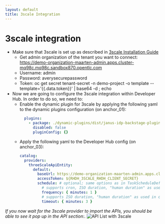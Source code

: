 ```yaml
---
layout: default
title: 3scale Integration
---
```


# 3scale integration

* Make sure that 3scale is set up as described in [3scale Installation Guide](https://maarten-vandeperre.github.io/developer-hub-documentation/3scale/infra_setup_3scale.html)
  * Get admin organization of the tenant you want to connect: https://demo-organization-maarten-admin.apps.cluster-mq98c.mq98c.sandbox870.opentlc.com
  * Username: admin
  * Password: averysecurepassword
  * Token: oc get secret tenant-secret -n demo-project -o template --template='{{.data.token}}' | base64 -d ; echo
* Now we are going to configure the 3scale integration
  within Developer Hub. In order to do so,
  we need to:
  * Enable the dynamic plugin for 3scale by applying the following yaml to the dynamic plugins configuration (on anchor_01):
    ```yaml
      plugins:
        - package: ./dynamic-plugins/dist/janus-idp-backstage-plugin-3scale-backend-dynamic
          disabled: false
          pluginConfig: {}
    ```
  * Apply the following yaml to the Developer Hub config (on anchor_03):
    ```yaml
    catalog:
      providers:
        threeScaleApiEntity:
          default:
            baseUrl: https://demo-organization-maarten-admin.apps.cluster-mq98c.mq98c.sandbox870.opentlc.com
            accessToken: ${RHDH_3SCALE_RHDH_CLIENT_SECRET}
            schedule: # optional; same options as in TaskScheduleDefinition
              # supports cron, ISO duration, "human duration" as used in code
              frequency: { minutes: 1 }
              # supports ISO duration, "human duration" as used in code
              timeout: { minutes: 3 }
    ```

_If you now wait for the 3scale provider to import the APIs, you should be able to see it pop up in the API section:._
![API List with 3scale](/assets/images/3scale/api-list-with-3scale-api.png)